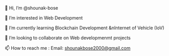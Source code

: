 👋 Hi, I’m @shounak-bose

👀 I’m interested in Web Development

🌱 I’m currently learning Blockchain Development &nInternet of Vehicle (IoV)

💞️ I’m looking to collaborate on Web developmenmt projects

📫 How to reach me : Email: shounakbose2000@gmail.com

